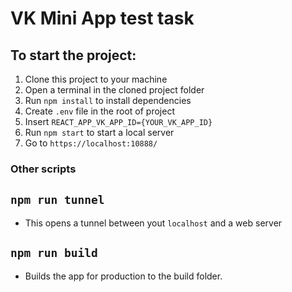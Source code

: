 # VK Mini App test task

## To start the project:

1. Clone this project to your machine
2. Open a terminal in the cloned project folder
3. Run `npm install` to install dependencies
4. Create `.env` file in the root of project
5. Insert `REACT_APP_VK_APP_ID={YOUR_VK_APP_ID}`
6. Run `npm start` to start a local server
7. Go to `https://localhost:10888/`

### Other scripts

## `npm run tunnel`

-   This opens a tunnel between yout `localhost` and a web server

## `npm run build`

-   Builds the app for production to the build folder.
